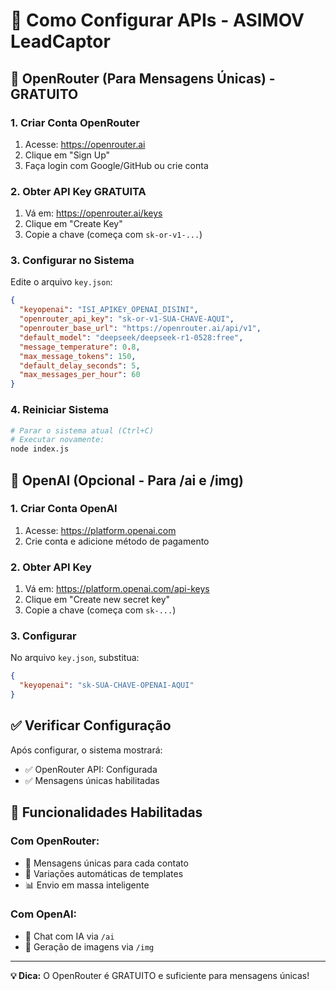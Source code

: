# 🔑 Como Configurar APIs - ASIMOV LeadCaptor

## 🚀 OpenRouter (Para Mensagens Únicas) - GRATUITO

### 1. Criar Conta OpenRouter
1. Acesse: https://openrouter.ai
2. Clique em "Sign Up" 
3. Faça login com Google/GitHub ou crie conta

### 2. Obter API Key GRATUITA
1. Vá em: https://openrouter.ai/keys
2. Clique em "Create Key"
3. Copie a chave (começa com `sk-or-v1-...`)

### 3. Configurar no Sistema
Edite o arquivo `key.json`:

```json
{
  "keyopenai": "ISI_APIKEY_OPENAI_DISINI",
  "openrouter_api_key": "sk-or-v1-SUA-CHAVE-AQUI",
  "openrouter_base_url": "https://openrouter.ai/api/v1",
  "default_model": "deepseek/deepseek-r1-0528:free",
  "message_temperature": 0.8,
  "max_message_tokens": 150,
  "default_delay_seconds": 5,
  "max_messages_per_hour": 60
}
```

### 4. Reiniciar Sistema
```bash
# Parar o sistema atual (Ctrl+C)
# Executar novamente:
node index.js
```

## 🤖 OpenAI (Opcional - Para /ai e /img)

### 1. Criar Conta OpenAI
1. Acesse: https://platform.openai.com
2. Crie conta e adicione método de pagamento

### 2. Obter API Key
1. Vá em: https://platform.openai.com/api-keys
2. Clique em "Create new secret key"
3. Copie a chave (começa com `sk-...`)

### 3. Configurar
No arquivo `key.json`, substitua:
```json
{
  "keyopenai": "sk-SUA-CHAVE-OPENAI-AQUI"
}
```

## ✅ Verificar Configuração

Após configurar, o sistema mostrará:
- ✅ OpenRouter API: Configurada
- ✅ Mensagens únicas habilitadas

## 🎯 Funcionalidades Habilitadas

### Com OpenRouter:
- 🧠 Mensagens únicas para cada contato
- 🔄 Variações automáticas de templates
- 📊 Envio em massa inteligente

### Com OpenAI:
- 🤖 Chat com IA via `/ai`
- 🎨 Geração de imagens via `/img`

---

**💡 Dica:** O OpenRouter é GRATUITO e suficiente para mensagens únicas!
